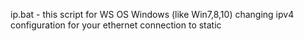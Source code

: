 ip.bat - this script for WS OS Windows (like Win7,8,10) changing ipv4 configuration for your ethernet connection to static
